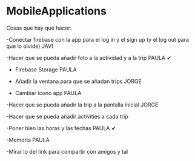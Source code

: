 # MobileApplications

Cosas que hay que hacer:


  -Conectar firebase con la app para el log in y el sign up  (y el log out para que lo olvide) JAVI
  
  -Hacer que se pueda añadir foto a la actividad y a la trip PAULA ✔
   
  - Firebase Storage PAULA
   
  - Añadir la ventana para que se añadan trips JORGE
  
  - Cambiar icono app PAULA
   
  -Hacer que se pueda añadir la trip a la pantalla inicial JORGE
  
  -Hacer que se pueda añadir activities a cada trip 
  
  -Poner bien las horas y las fechas PAULA ✔
  
  -Memoria PAULA
  
  -Mirar lo del link para compartir con amigos y tal
